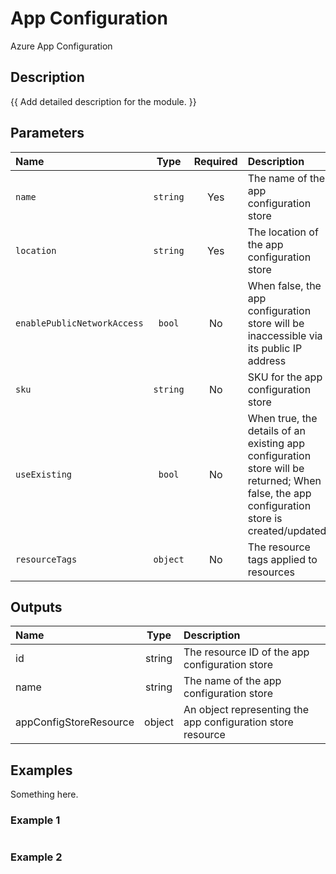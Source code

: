# App Configuration

Azure App Configuration

## Description

{{ Add detailed description for the module. }}

## Parameters

| Name                        | Type     | Required | Description                                                                                                                                |
| :-------------------------- | :------: | :------: | :----------------------------------------------------------------------------------------------------------------------------------------- |
| `name`                      | `string` | Yes      | The name of the app configuration store                                                                                                    |
| `location`                  | `string` | Yes      | The location of the app configuration store                                                                                                |
| `enablePublicNetworkAccess` | `bool`   | No       | When false, the app configuration store will be inaccessible via its public IP address                                                     |
| `sku`                       | `string` | No       | SKU for the app configuration store                                                                                                        |
| `useExisting`               | `bool`   | No       | When true, the details of an existing app configuration store will be returned; When false, the app configuration store is created/updated |
| `resourceTags`              | `object` | No       | The resource tags applied to resources                                                                                                     |

## Outputs

| Name                   | Type   | Description                                                 |
| :--------------------- | :----: | :---------------------------------------------------------- |
| id                     | string | The resource ID of the app configuration store              |
| name                   | string | The name of the app configuration store                     |
| appConfigStoreResource | object | An object representing the app configuration store resource |

## Examples

Something here.

### Example 1

```bicep
```

### Example 2

```bicep
```